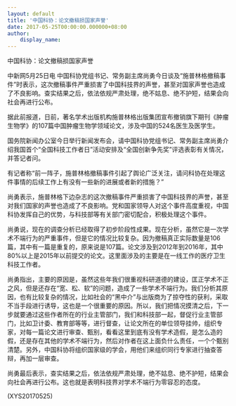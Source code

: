 ```yaml
---
layout: default
title: '中国科协：论文撤稿损国家声誉'
date: 2017-05-25T00:00:00.000000+08:00
author:
    display_name: 
---
```


中国科协：论文撤稿损国家声誉

中新网5月25日电 中国科协党组书记、常务副主席尚勇今日谈及“施普林格撤稿事件”时表示，这次撤稿事件严重损害了中国科技界的声誉，甚至对国家声誉也造成了不良影响。查实结果之后，依法依规严肃处理，绝不姑息、绝不护短，结果会向社会再进行公布。

据此前报道，日前，著名学术出版机构施普林格出版集团宣布撤销旗下期刊《肿瘤生物学》的107篇中国肿瘤生物学领域论文，涉及中国的524名医生及医学生。

国务院新闻办公室今日举行新闻发布会，请中国科协党组书记、常务副主席尚勇介绍我国首个“全国科技工作者日”活动安排及“全国创新争先奖”评选表彰有关情况，并答记者问。

有记者称“前一阵子，施普林格撤稿事件引起了舆论广泛关注，请问科协在处理这件事情的后续工作上有没有一些新的进展或者新的措施？”

尚勇表示，施普林格下边杂志的这次撤稿事件严重损害了中国科技界的声誉，甚至对我们国家的声誉也造成了不良影响。党和国家领导人对这个事件高度重视，中国科协发挥自己的优势，与科技部等有关部门密切配合，积极处理这个事件。

尚勇说，现在的调查分析已经取得了初步阶段性成果。现在分析，虽然它是一次学术不端行为的严重事件，但是它的情况比较复杂。因为撤稿真正实际数量是106篇，其中有一篇是重复的，原来说是107篇。论文涉及到2012年到2016年，其中80%以上是2015年以前提交的论文。这里面涉及的主要是在一线工作的医疗卫生科技工作者。

尚勇指出，主要的原因是，虽然这些年我们很重视科研道德的建设，匡正学术不正之风，但是还存在“宽、松、软”的问题，造成了一些学术不端行为。我们分析其原因，也有比较复杂的情况，比如社会的“黑中介”与出版商为了掠夺性的获利，采取不当手段进行诱导，这也是一个很重要的原因。所以，我们把情况摸清之后，下一步就要通过这些作者所在的行业主管部门，我们和科技部一起，督促行业主管部门，比如卫计委、教育部等等，进行督查，让论文所在的单位领导挂帅，组织专家，对每一篇论文进行审查、甄别，看看这里到底有没有学术造假，是怎么造的假，还是存在其他的学术不端行为，然后对作者在这上面负什么责任，一个个甄别清楚。另外，中国科协将组织国家级的学会，用他们来组织同行专家进行抽查答辩，再加一层审查。

尚勇最后表示，查实结果之后，依法依规严肃处理，绝不姑息、绝不护短，结果会向社会再进行公布。这也就是表明科技界对学术不端行为零容忍的态度。

(XYS20170525)

